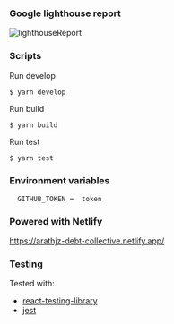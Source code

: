 ### Google lighthouse report

![lighthouseReport](https://i.ibb.co/Yk1Kn6m/Lighthouse.png)

### Scripts

Run develop
  
```
$ yarn develop
```

Run build
  
```
$ yarn build
```

Run test
  
```
$ yarn test
```

### Environment variables

```
  GITHUB_TOKEN =  token
```

### Powered with Netlify
https://arathjz-debt-collective.netlify.app/

### Testing
Tested with:

- [react-testing-library](https://testing-library.com/docs/react-testing-library)
- [jest](https://jestjs.io/)
